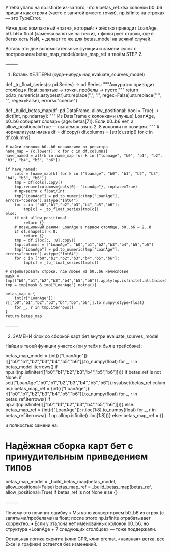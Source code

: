 У тебя упало на np.isfinite из-за того, что в betas_ref.xlsx колонки b0..b6 пришли как строки (часто с запятой вместо точки). np.isfinite на строках — это TypeError.

Ниже даю компактный «патч», который:
	•	жёстко приводит LoanAge, b0..b6 к float (заменяя запятые на точки),
	•	фильтрует строки, где в бетах есть NaN,
	•	делает то же для betas_model на всякий случай.

Вставь эти две вспомогательные функции и замени кусок с построением betas_map_model/betas_map_ref в твоём STEP 2.

⸻

1) Вставь ХЕЛПЕРЫ (куда-нибудь над evaluate_scurves_model)

def _to_float_series(s: pd.Series) -> pd.Series:
    """Аккуратно приводит столбец к float: запятые -> точки, пробелы -> пусто."""
    return pd.to_numeric(s.astype(str).str.replace(",", ".", regex=False).str.replace(" ", "", regex=False),
                         errors="coerce")

def _build_betas_map(df: pd.DataFrame, allow_positional: bool = True) -> dict[int, np.ndarray]:
    """
    Из DataFrame с колонками (лучше) LoanAge, b0..b6 собирает словарь {age: betas[7]}.
    Если b0..b6 нет, а allow_positional=True — пытаемся взять 2..8 колонки по позиции.
    """
    # нормализуем имена
    df = df.copy()
    df.columns = [str(c).strip() for c in df.columns]

    # найти колонки b0..b6 независимо от регистра
    name_map = {c.lower(): c for c in df.columns}
    have_named = all(k in name_map for k in ["loanage", "b0", "b1", "b2", "b3", "b4", "b5", "b6"])

    if have_named:
        cols = [name_map[k] for k in ["loanage", "b0", "b1", "b2", "b3", "b4", "b5", "b6"]]
        tmp = df[cols].copy()
        tmp.rename(columns={cols[0]: "LoanAge"}, inplace=True)
        # привести к float/Int
        tmp["LoanAge"] = pd.to_numeric(tmp["LoanAge"], errors="coerce").astype("Int64")
        for c in ["b0","b1","b2","b3","b4","b5","b6"]:
            tmp[c] = _to_float_series(tmp[c])
    else:
        if not allow_positional:
            return {}
        # позиционный режим: LoanAge в первом столбце, b0..b6 — 2..8
        if df.shape[1] < 8:
            return {}
        tmp = df.iloc[:, :8].copy()
        tmp.columns = ["LoanAge", "b0","b1","b2","b3","b4","b5","b6"]
        tmp["LoanAge"] = pd.to_numeric(tmp["LoanAge"], errors="coerce").astype("Int64")
        for c in ["b0","b1","b2","b3","b4","b5","b6"]:
            tmp[c] = _to_float_series(tmp[c])

    # отфильтровать строки, где любые из b0..b6 нечисловые
    mask = tmp[["b0","b1","b2","b3","b4","b5","b6"]].apply(np.isfinite).all(axis=1)
    tmp = tmp[mask & tmp["LoanAge"].notna()]

    betas_map = {
        int(r["LoanAge"]): r[["b0","b1","b2","b3","b4","b5","b6"]].to_numpy(dtype=float)
        for _, r in tmp.iterrows()
    }
    return betas_map


⸻

2) ЗАМЕНИ блок со сборкой карт бет внутри evaluate_scurves_model

Найди в твоей функции участок (он у тебя и был в трейсбэке):

betas_map_model = {int(r["LoanAge"]): r[["b0","b1","b2","b3","b4","b5","b6"]].to_numpy(float)
                   for _, r in betas_model.iterrows()
                   if np.all(np.isfinite(r[["b0","b1","b2","b3","b4","b5","b6"]]))}
if betas_ref is not None:
    if set(["LoanAge","b0","b1","b2","b3","b4","b5","b6"]).issubset(betas_ref.columns):
        betas_map_ref = {int(r["LoanAge"]): r[["b0","b1","b2","b3","b4","b5","b6"]].to_numpy(float)
                         for _, r in betas_ref.iterrows()
                         if np.all(np.isfinite(r[["b0","b1","b2","b3","b4","b5","b6"]]))}
    else:
        betas_map_ref = {int(r["LoanAge"]): r.iloc[1:8].to_numpy(float)
                         for _, r in betas_ref.iterrows()
                         if np.all(np.isfinite(r.iloc[1:8]))}
else:
    betas_map_ref = {}

и полностью замени на:

# Надёжная сборка карт бет с принудительным приведением типов
betas_map_model = _build_betas_map(betas_model, allow_positional=False)
betas_map_ref   = _build_betas_map(betas_ref,   allow_positional=True) if betas_ref is not None else {}


⸻

Почему это починит ошибку
	•	Мы явно конвертируем b0..b6 из строк (с запятыми/пробелами) в float; после этого np.isfinite отрабатывает корректно.
	•	Если у эталона нет именованных колонок b0..b6, но структура «LoanAge + 7 следующих столбцов» — тоже поддержали.

Остальная логика скрипта (клип CPR, клип premat, «наивная» ветка, все Excel и графики) остаётся без изменений.
